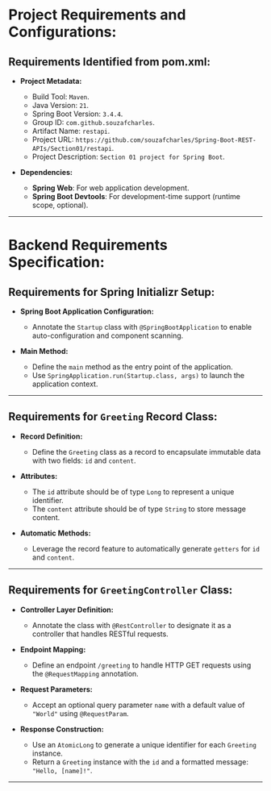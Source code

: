 # Project Requirements and Configurations:

## Requirements Identified from pom.xml:

- **Project Metadata:**
    - Build Tool: `Maven`.
    - Java Version: `21`.
    - Spring Boot Version: `3.4.4`.
    - Group ID: `com.github.souzafcharles`.
    - Artifact Name: `restapi`.
    - Project URL: `https://github.com/souzafcharles/Spring-Boot-REST-APIs/Section01/restapi`.
    - Project Description: `Section 01 project for Spring Boot`.

- **Dependencies:**
    - **Spring Web**: For web application development.
    - **Spring Boot Devtools**: For development-time support (runtime scope, optional).

---

# Backend Requirements Specification:

## Requirements for Spring Initializr Setup:

- **Spring Boot Application Configuration:**
    - Annotate the `Startup` class with `@SpringBootApplication` to enable auto-configuration and component scanning.

- **Main Method:**
    - Define the `main` method as the entry point of the application.
    - Use `SpringApplication.run(Startup.class, args)` to launch the application context.

---

## Requirements for `Greeting` Record Class:

- **Record Definition:**
    - Define the `Greeting` class as a record to encapsulate immutable data with two fields: `id` and `content`.

- **Attributes:**
    - The `id` attribute should be of type `Long` to represent a unique identifier.
    - The `content` attribute should be of type `String` to store message content.

- **Automatic Methods:**
    - Leverage the record feature to automatically generate `getters` for `id` and `content`.

---

## Requirements for `GreetingController` Class:

- **Controller Layer Definition:**
    - Annotate the class with `@RestController` to designate it as a controller that handles RESTful requests.

- **Endpoint Mapping:**
    - Define an endpoint `/greeting` to handle HTTP GET requests using the `@RequestMapping` annotation.

- **Request Parameters:**
    - Accept an optional query parameter `name` with a default value of `"World"` using `@RequestParam`.

- **Response Construction:**
    - Use an `AtomicLong` to generate a unique identifier for each `Greeting` instance.
    - Return a `Greeting` instance with the `id` and a formatted message: `"Hello, [name]!"`.

---